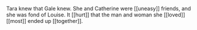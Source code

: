 Tara knew that Gale knew. She and Catherine were [[uneasy]] friends, and she was fond of Louise. It [[hurt]] that the man and woman she [[loved]] [[most]] ended up [[together]]. 